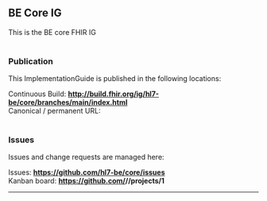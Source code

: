 BE Core IG
---

This is the BE core FHIR IG
<br> </br>
###
### Publication
This ImplementationGuide is published in the following locations:

Continuous Build: __http://build.fhir.org/ig/hl7-be/core/branches/main/index.html__  
Canonical / permanent URL: 
<br> </br>

### Issues
Issues and change requests are managed here:  

Issues:  __https://github.com/hl7-be/core/issues__  
Kanban board:  __https://github.com/<handle>/<repo>/projects/1__  


 
---


